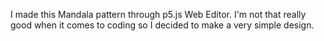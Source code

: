I made this Mandala pattern through p5.js Web Editor.
I'm not that really good when it comes to coding so I
decided to make a very simple design.
